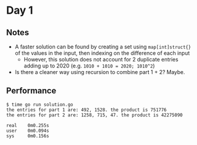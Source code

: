 # Day 1

## Notes

- A faster solution can be found by creating a set using `map[int]struct{}` of the values in the input, then indexing on the difference of each input
  - However, this solution does not account for 2 duplicate entries adding up to 2020 (e.g. `1010 + 1010 = 2020; 1010^2`)
- Is there a cleaner way using recursion to combine part 1 + 2? Maybe.

## Performance

```
$ time go run solution.go
the entries for part 1 are: 492, 1528. the product is 751776
the entries for part 2 are: 1258, 715, 47. the product is 42275090

real    0m0.255s
user    0m0.094s
sys     0m0.156s
```
